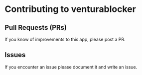 # Contributing to venturablocker

## Pull Requests (PRs)

If you know of improvements to this app, please post a PR.

## Issues

If you encounter an issue please document it and write an issue.
